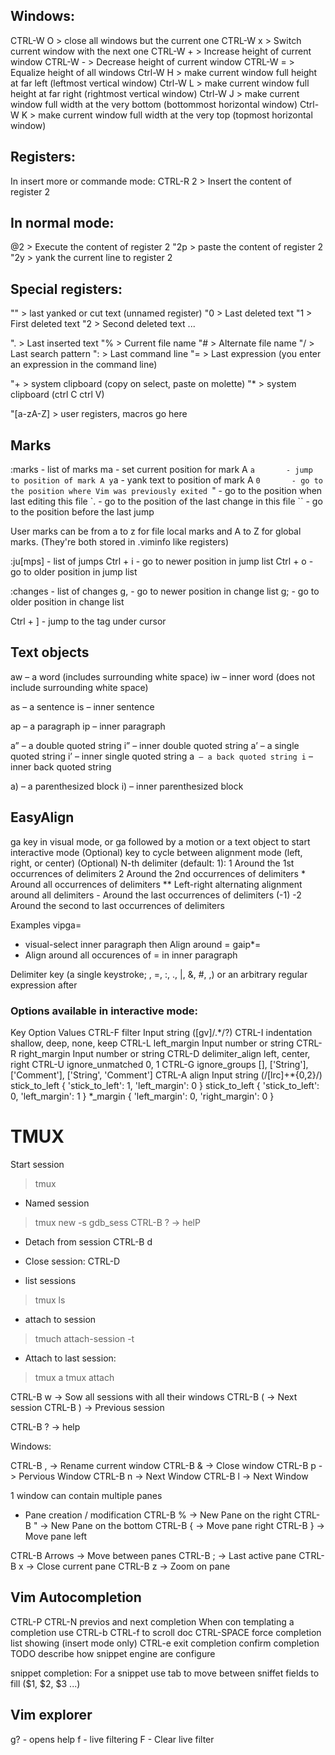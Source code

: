 ## Windows:

CTRL-W O > close all windows but the current one
CTRL-W x > Switch current window with the next one
CTRL-W + > Increase height of current window
CTRL-W - > Decrease height of current window
CTRL-W = > Equalize height of all windows
Ctrl-W H > make current window full height at far left (leftmost vertical window)
Ctrl-W L > make current window full height at far right (rightmost vertical window)
Ctrl-W J > make current window full width at the very bottom (bottommost horizontal window)
Ctrl-W K > make current window full width at the very top (topmost horizontal window)

## Registers:
In insert more or commande mode:
CTRL-R 2 > Insert the content of register 2

## In normal mode:
@2 > Execute the content of register 2
"2p > paste the content of register 2
"2y > yank the current line to register 2

## Special registers:
"" > last yanked or cut text (unnamed register)
"0 > Last deleted text
"1 > First deleted text
"2 > Second deleted text
...

". > Last inserted text
"% > Current file name
"# > Alternate file name
"/ > Last search pattern
": > Last command line
"= > Last expression (you enter an expression in the command line)

"+ > system clipboard (copy on select, paste on molette)
"* > system clipboard (ctrl C ctrl V)

"[a-zA-Z] > user registers, macros go here

## Marks
:marks   - list of marks
ma       - set current position for mark A
`a       - jump to position of mark A
y`a      - yank text to position of mark A
`0       - go to the position where Vim was previously exited
`"       - go to the position when last editing this file
`.       - go to the position of the last change in this file
``       - go to the position before the last jump

User marks can be from a to z for file local marks
and A to Z for global marks. (They're both stored in .viminfo like registers)

:ju[mps] - list of jumps
Ctrl + i - go to newer position in jump list
Ctrl + o - go to older position in jump list

:changes - list of changes
g,       - go to newer position in change list
g;       - go to older position in change list

Ctrl + ] - jump to the tag under cursor


## Text objects

aw – a word (includes surrounding white space)
iw – inner word (does not include surrounding white space)

as – a sentence
is – inner sentence

ap – a paragraph
ip – inner paragraph

a” – a double quoted string
i” – inner double quoted string
a’ – a single quoted string
i’ – inner single quoted string
a` – a back quoted string
i` – inner back quoted string

a) – a parenthesized block
i) – inner parenthesized block

## EasyAlign
ga key in visual mode, or ga followed by a motion or a text object to start interactive mode
(Optional) <Enter> key to cycle between alignment mode (left, right, or center)
(Optional) N-th delimiter (default: 1):
            1  Around the 1st occurrences of delimiters
            2  Around the 2nd occurrences of delimiters
            *  Around all occurrences of delimiters
            ** Left-right alternating alignment around all delimiters
            -  Around the last occurrences of delimiters (-1)
            -2 Around the second to last occurrences of delimiters

Examples
vipga=
 - visual-select inner paragraph then Align around =
gaip*=
 - Align around all occurences of = in inner paragraph


Delimiter key (a single keystroke; <Space>, =, :, ., |, &, #, ,) or an arbitrary regular expression after <CTRL-X>

### Options available in interactive mode:
Key     	 Option           	 Values
CTRL-F  	 filter           	 Input string ([gv]/.*/?)
CTRL-I  	 indentation      	 shallow, deep, none, keep
CTRL-L  	 left_margin      	 Input number or string
CTRL-R  	 right_margin     	 Input number or string
CTRL-D  	 delimiter_align  	 left, center, right
CTRL-U  	 ignore_unmatched 	 0, 1
CTRL-G  	 ignore_groups    	 [], ['String'], ['Comment'], ['String', 'Comment']
CTRL-A  	 align            	 Input string (/[lrc]+\*{0,2}/)
<Left>  	 stick_to_left    	 { 'stick_to_left': 1, 'left_margin': 0 }
<Right> 	 stick_to_left    	 { 'stick_to_left': 0, 'left_margin': 1 }
<Down>  	 *_margin         	 { 'left_margin': 0, 'right_margin': 0 }


# TMUX

Start session
> tmux

- Named session
> tmux new -s gdb_sess
CTRL-B ? -> helP

- Detach from session
CTRL-B d

- Close session:
CTRL-D

- list sessions
> tmux ls 

- attach to session
> tmuch attach-session -t <id or name>

- Attach to last session:
> tmux a
> tmux attach

CTRL-B w -> Sow all sessions with all their windows
CTRL-B ( -> Next session
CTRL-B ) -> Previous session

CTRL-B ? -> help

Windows:

CTRL-B , -> Rename current window
CTRL-B & -> Close window
CTRL-B p -> Pervious Window
CTRL-B n -> Next Window
CTRL-B l -> Next Window


1 window can contain multiple panes

- Pane creation / modification
CTRL-B % -> New Pane on the right
CTRL-B " -> New Pane on the bottom
CTRL-B { -> Move pane right
CTRL-B } -> Move pane left

CTRL-B Arrows -> Move between panes
CTRL-B ; -> Last active pane
CTRL-B x -> Close current pane
CTRL-B z -> Zoom on pane

## Vim Autocompletion

CTRL-P CTRL-N previos and next completion
When con templating a completion use CTRL-b CTRL-f to scroll doc
CTRL-SPACE force completion list showing (insert mode only)
CTRL-e exit completion
<CR> confirm completion
TODO describe how snippet engine are configure

snippet completion:
For a snippet use tab to move between sniffet fields to fill ($1, $2, $3 ...)

## Vim explorer
g? - opens help
f - live filtering
F - Clear live filter



